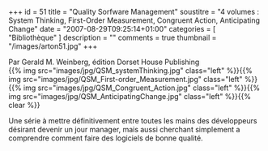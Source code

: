 +++
id = 51
title = "Quality Sorfware Management"
soustitre = "4 volumes : System Thinking, First-Order Measurement,  Congruent Action, Anticipating Change"
date = "2007-08-29T09:25:14+01:00"
categories = [ "Bibliothèque" ]
description = ""
comments = true
thumbnail = "/images/arton51.jpg"
+++

<div class="chapo">Par Gerald M. Weinberg, édition Dorset House Publishing</div>
{{% img src="images/jpg/QSM_systemThinking.jpg" class="left" %}}{{% img src="images/jpg/QSM_First-order_Measurement.jpg" class="left" %}}{{% img src="images/jpg/QSM_Congruent_Action.jpg" class="left" %}}{{% img src="images/jpg/QSM_AnticipatingChange.jpg" class="left" %}}{{% clear %}}

Une série à mettre définitivement entre toutes les mains des développeurs désirant devenir un jour manager, mais aussi cherchant simplement a comprendre comment faire des logiciels de bonne qualité.